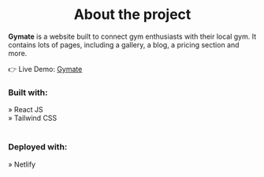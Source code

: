 <div align='center'><h1>About the project</h1></div>

<p><b>Gymate</b> is a website built to connect gym enthusiasts with their local gym. It contains lots of pages, including a gallery, a blog, a pricing section and more.</p>

👉 Live Demo: <a href='https://apfotopoulos-gym-website.netlify.app/'>Gymate</a>

<h3>Built with:</h3>
» React JS <br>
» Tailwind CSS <br> <br>

<h3>Deployed with:</h3>
» Netlify <br>
